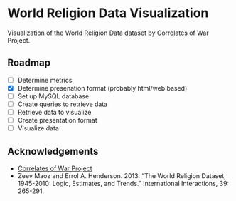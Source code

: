 
# World Religion Data Visualization

Visualization of the World Religion Data dataset by Correlates of War Project.

## Roadmap

 - [ ] Determine metrics
 - [x] Determine presenation format (probably html/web based)
 - [ ] Set up MySQL database
 - [ ] Create queries to retrieve data
 - [ ] Retrieve data to visualize
 - [ ] Create presentation format
 - [ ] Visualize data

## Acknowledgements

 - [Correlates of War Project](https://correlatesofwar.org)
 - Zeev Maoz and Errol A. Henderson. 2013. “The World Religion Dataset, 1945-2010: Logic, Estimates, and Trends.” International Interactions, 39: 265-291. 
  
